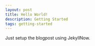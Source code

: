 ```yaml
---
layout: post
title: Hello World!
description: Getting Started
tags: getting-started
---
```


Just setup the blogpost using JekyllNow.

<!---
![_config.yml]({{ site.baseurl }}/images/config.png)
-->